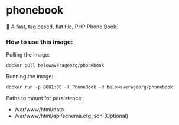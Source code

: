 # phonebook
🔎 A fast, tag based, flat file, PHP Phone Book.

### How to use this image:
Pulling the image:
```
docker pull belowaverageorg/phonebook
```
Running the image:
```
docker run -p 8081:80 -l PhoneBook -d belowaverageorg/phonebook
```
Paths to mount for persistence:
* /var/www/html/data
* /var/www/html/api/schema.cfg.json  (Optional)
